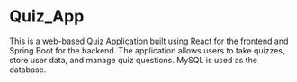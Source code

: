 # Quiz_App
This is a web-based Quiz Application built using React for the frontend and Spring Boot for the backend. The application allows users to take quizzes, store user data, and manage quiz questions. MySQL is used as the database.
